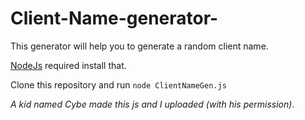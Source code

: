 # Client-Name-generator-
This generator will help you to generate a random client name. 

[NodeJs](https://nodejs.org/) required install that. 

Clone this repository and run `node ClientNameGen.js`

*A kid named Cybe made this js and I uploaded (with his permission)*.
